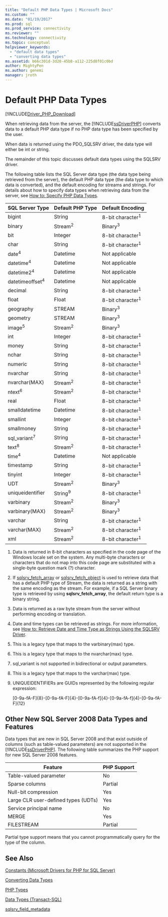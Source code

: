 ```yaml
---
title: "Default PHP Data Types | Microsoft Docs"
ms.custom: ""
ms.date: "01/19/2017"
ms.prod: sql
ms.prod_service: connectivity
ms.reviewer: ""
ms.technology: connectivity
ms.topic: conceptual
helpviewer_keywords: 
  - "default data types"
  - "converting data types"
ms.assetid: b66c301d-3d20-45b8-a112-225d8f01c0bd
author: MightyPen
ms.author: genemi
manager: jroth
---
```

# Default PHP Data Types
[!INCLUDE[Driver_PHP_Download](../../includes/driver_php_download.md)]

When retrieving data from the server, the [!INCLUDE[ssDriverPHP](../../includes/ssdriverphp_md.md)] converts data to a default PHP data type if no PHP data type has been specified by the user.  
  
When data is returned using the PDO_SQLSRV driver, the data type will either be int or string.  
  
The remainder of this topic discusses default data types using the SQLSRV driver.  
  
The following table lists the SQL Server data type (the data type being retrieved from the server), the default PHP data type (the data type to which data is converted), and the default encoding for streams and strings. For details about how to specify data types when retrieving data from the server, see [How to: Specify PHP Data Types](../../connect/php/how-to-specify-php-data-types.md).  
  
|SQL Server Type|Default PHP Type|Default Encoding|  
|-------------------|--------------------|--------------------|  
|bigint|String|8-bit character<sup>1</sup>|  
|binary|Stream<sup>2</sup>|Binary<sup>3</sup>|  
|bit|Integer|8-bit character<sup>1</sup>|  
|char|String|8-bit character<sup>1</sup>|  
|date<sup>4</sup>|Datetime|Not applicable|  
|datetime<sup>4</sup>|Datetime|Not applicable|  
|datetime2<sup>4</sup>|Datetime|Not applicable|  
|datetimeoffset<sup>4</sup>|Datetime|Not applicable|  
|decimal|String|8-bit character<sup>1</sup>|  
|float|Float|8-bit character<sup>1</sup>|  
|geography|STREAM|Binary<sup>3</sup>|  
|geometry|STREAM|Binary<sup>3</sup>|  
|image<sup>5</sup>|Stream<sup>2</sup>|Binary<sup>3</sup>|  
|int|Integer|8-bit character<sup>1</sup>|  
|money|String|8-bit character<sup>1</sup>|  
|nchar|String|8-bit character<sup>1</sup>|  
|numeric|String|8-bit character<sup>1</sup>|  
|nvarchar|String|8-bit character<sup>1</sup>|  
|nvarchar(MAX)|Stream<sup>2</sup>|8-bit character<sup>1</sup>|  
|ntext<sup>6</sup>|Stream<sup>2</sup>|8-bit character<sup>1</sup>|  
|real|Float|8-bit character<sup>1</sup>|  
|smalldatetime|Datetime|8-bit character<sup>1</sup>|  
|smallint|Integer|8-bit character<sup>1</sup>|  
|smallmoney|String|8-bit character<sup>1</sup>|  
|sql_variant<sup>7</sup>|String|8-bit character<sup>1</sup>|  
|text<sup>8</sup>|Stream<sup>2</sup>|8-bit character<sup>1</sup>|  
|time<sup>4</sup>|Datetime|Not applicable|  
|timestamp|String|8-bit character<sup>1</sup>|  
|tinyint|Integer|8-bit character<sup>1</sup>|  
|UDT|Stream<sup>2</sup>|Binary<sup>3</sup>|  
|uniqueidentifier|String<sup>9</sup>|8-bit character<sup>1</sup>|  
|varbinary|Stream<sup>2</sup>|Binary<sup>3</sup>|  
|varbinary(MAX)|Stream<sup>2</sup>|Binary<sup>3</sup>|  
|varchar|String|8-bit character<sup>1</sup>|  
|varchar(MAX)|Stream<sup>2</sup>|8-bit character<sup>1</sup>|
|xml|Stream<sup>2</sup>|8-bit character<sup>1</sup>|  
  

1.  Data is returned in 8-bit characters as specified in the code page of the Windows locale set on the system. Any multi-byte characters or characters that do not map into this code page are substituted with a single-byte question mark (?) character.  
  
2.  If [sqlsrv_fetch_array](../../connect/php/sqlsrv-fetch-array.md) or [sqlsrv_fetch_object](../../connect/php/sqlsrv-fetch-object.md) is used to retrieve data that has a default PHP type of Stream, the data is returned as a string with the same encoding as the stream. For example, if a SQL Server binary type is retrieved by using **sqlsrv_fetch_array**, the default return type is a binary string.  
  
3.  Data is returned as a raw byte stream from the server without performing encoding or translation.  

4.  Date and time types can be retrieved as strings. For more information, see [How to: Retrieve Date and Time Type as Strings Using the SQLSRV Driver](../../connect/php/how-to-retrieve-date-and-time-type-as-strings-using-the-sqlsrv-driver.md).  

5.  This is a legacy type that maps to the varbinary(max) type.

6. This is a legacy type that maps to the nvarchar(max) type.

7.  sql_variant is not supported in bidirectional or output parameters.

8.  This is a legacy type that maps to the varchar(max) type.  
  
9.  UNIQUEIDENTIFIERs are GUIDs represented by the following regular expression:  
  
    [0-9a-fA-F]{8}-[0-9a-fA-F]{4}-[0-9a-fA-f]{4}-[0-9a-fA-f]{4}-[0-9a-fA-F]{12}  
 
 
## Other New SQL Server 2008 Data Types and Features  
Data types that are new in SQL Server 2008 and that exist outside of columns (such as table-valued parameters) are not supported in the [!INCLUDE[ssDriverPHP](../../includes/ssdriverphp_md.md)]. The following table summarizes the PHP support for new SQL Server 2008 features.  
  
|Feature|PHP Support|  
|-----------|---------------|  
|Table-valued parameter|No|  
|Sparse columns|Partial|  
|Null-bit compression|Yes|  
|Large CLR user-defined types (UDTs)|Yes|  
|Service principal name|No|  
|MERGE|Yes|  
|FILESTREAM|Partial|  
  
Partial type support means that you cannot programmatically query for the type of the column.  
  
## See Also  
[Constants &#40;Microsoft Drivers for PHP for SQL Server&#41;](../../connect/php/constants-microsoft-drivers-for-php-for-sql-server.md)

[Converting Data Types](../../connect/php/converting-data-types.md)

[PHP Types](https://php.net/manual/en/language.types.php)

[Data Types (Transact-SQL)](../../t-sql/data-types/data-types-transact-sql.md)

[sqlsrv_field_metadata](../../connect/php/sqlsrv-field-metadata.md)  
  
